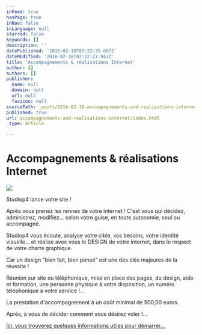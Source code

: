 ```yaml
---
inFeed: true
hasPage: true
inNav: false
inLanguage: null
starred: false
keywords: []
description: ''
datePublished: '2016-02-18T07:22:35.667Z'
dateModified: '2016-02-18T07:22:27.942Z'
title: 'Accompagnements & réalisations Internet'
author: []
authors: []
publisher:
  name: null
  domain: null
  url: null
  favicon: null
sourcePath: _posts/2016-02-18-accompagnements-and-realisations-internet.md
published: true
url: accompagnements-and-realisations-internet/index.html
_type: Article

---
```

# Accompagnements & réalisations Internet
![](https://the-grid-user-content.s3-us-west-2.amazonaws.com/657b373c-c616-42a0-9eae-48da242e981d.png)

Studiop4 lance votre site !

Après vous prenez les rennes de votre internet ! C'est vous qui décidez, administrez, modifiez... selon votre guise, en toute autonomie, seul ou accompagné.

Studiop4 vous écoute, analyse votre cible, vos besoins, votre identité visuelle... et réalise avec vous le DESIGN de votre internet, dans le respect de votre charte graphique.

Car un design "bien fait, bien pensé" est une des clés majeures de la réussite !

Réunion sur site ou téléphonique, mise en place des pages, du design, aide et formation, une personne physique à votre disposition, un numéro téléphonique à votre service !...

La prestation d'accompagnement à un coût minimal de 500,00 euros.

Après, à vous de décider comment vous désirez voler !...

[Ici, vous trouverez quelques informations utiles pour démarrer...][0]

[0]: http://www.studiop4.fr/internet-jimdo-expert/jimdo-c-est-quoi/